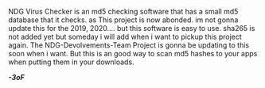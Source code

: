 NDG Virus Checker is an md5 checking software that has a small md5 database that it checks. as This project is now abonded. im not gonna update this for the 2019, 2020.... but this software is easy to use. sha265 is not added yet but someday i will add when i want to pickup this project again. The NDG-Devolvements-Team Project is gonna be updating to this soon when i want. But this is an good way to scan md5 hashes to your apps when putting them in your downloads.

***-3oF***
